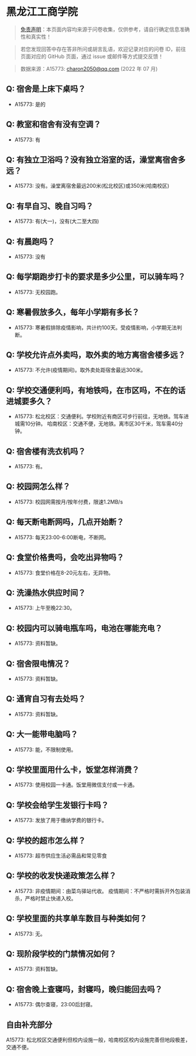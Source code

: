 # 黑龙江工商学院

> [免责声明](https://colleges.chat/#_3)：本页面内容均来源于问卷收集，仅供参考，请自行确定信息准确性和真实性！

> 若您发现回答中存在答非所问或胡言乱语，欢迎记录对应的问卷 ID，前往页面对应的 GitHub 页面，通过 issue 或邮件等方式提交反馈！

> 数据来源：A15773: charon2050@qq.com (2022 年 07 月)

## Q: 宿舍是上床下桌吗？

- A15773: 是的

## Q: 教室和宿舍有没有空调？

- A15773: 有

## Q: 有独立卫浴吗？没有独立浴室的话，澡堂离宿舍多远？

- A15773: 没有。澡堂离宿舍最远200米(松北校区)或350米(哈南校区)

## Q: 有早自习、晚自习吗？

- A15773: 有(大一)，没有(大二至大四)

## Q: 有晨跑吗？

- A15773: 没有

## Q: 每学期跑步打卡的要求是多少公里，可以骑车吗？

- A15773: 无校园跑。

## Q: 寒暑假放多久，每年小学期有多长？

- A15773: 寒暑假排除疫情影响，共计约100天。受疫情影响，小学期无法判断。

## Q: 学校允许点外卖吗，取外卖的地方离宿舍楼多远？

- A15773: 不允许(疫情期间)。取外卖处距宿舍最远300米。

## Q: 学校交通便利吗，有地铁吗，在市区吗，不在的话进城要多久？

- A15773: 松北校区：交通便利。学校附近有商区可步行前往，无地铁。驾车进城需10分钟。
哈南校区：交通不便，无地铁。离市区30千米，驾车需40分钟。

## Q: 宿舍楼有洗衣机吗？

- A15773: 有。

## Q: 校园网怎么样？

- A15773: 校园网需按月/按年付费，限速1.2MB/s

## Q: 每天断电断网吗，几点开始断？

- A15773: 每天23:00-6:00断电，不断网。

## Q: 食堂价格贵吗，会吃出异物吗？

- A15773: 食堂价格在8-20元左右，无异物。

## Q: 洗澡热水供应时间？

- A15773: 上午至晚22:30。

## Q: 校园内可以骑电瓶车吗，电池在哪能充电？

- A15773: 资料暂缺。

## Q: 宿舍限电情况？

- A15773: 资料暂缺。

## Q: 通宵自习有去处吗？

- A15773: 资料暂缺。

## Q: 大一能带电脑吗？

- A15773: 能，不限制使用。

## Q: 学校里面用什么卡，饭堂怎样消费？

- A15773: 使用校园一卡通。饭堂用微信支付或一卡通。

## Q: 学校会给学生发银行卡吗？

- A15773: 发放了用于缴纳学费的银行卡。

## Q: 学校的超市怎么样？

- A15773: 超市供应生活必需品和常见零食

## Q: 学校的收发快递政策怎么样？

- A15773: 非疫情期间：由菜鸟驿站代收。
疫情期间：不严格时需拆开外包装消杀，严格时禁止快递入校。

## Q: 学校里面的共享单车数目与种类如何？

- A15773: 无。

## Q: 现阶段学校的门禁情况如何？

- A15773: 资料暂缺。

## Q: 宿舍晚上查寝吗，封寝吗，晚归能回去吗？

- A15773: 偶尔查寝，23:00后封寝。

## 自由补充部分

A15773: 松北校区交通便利但校内设施一般，哈南校区校内设施完善但地段极差，交通不便。